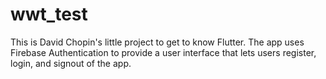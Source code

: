 # wwt_test

This is David Chopin's little project to get to know Flutter. The app uses Firebase Authentication to provide a user interface that lets users register, login, and signout of the app.